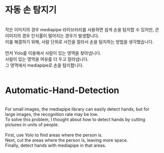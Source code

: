 # 자동 손 탐지기
<br/>
작은 이미지의 경우 mediapipe 라이브러리를 사용하면 쉽게 손을 탐지할 수 있지만, 큰 이미지의 경우 인식률이 떨어지는 경우가 발생합니다.
<br/>
이를 해결하기 위해, 사람 단위로 사진을 잘라서 손을 탐지하는 방법을 생각했습니다.
<br/>
<br/>
먼저 Yolo를 이용해서 사람이 있는 영역을 찾아냅니다.
<br/>
사람이 있는 영역을 여유를 더 두고 잘라냅니다.
<br/>
그 영역에서 mediapipe로 손을 탐지합니다.
<br/>
<br/>
<h1> Automatic-Hand-Detection </h1>
<br/>
For small images, the mediapipe library can easily detect hands, but for large images, the recognition rate may be low.
<br/>
To solve this problem, I thought about how to detect hands by cutting pictures in units of people.
<br/>
<br/>
First, use Yolo to find areas where the person is.
<br/>
Next, cut the areas where the person is, leaving more space.
<br/>
Finally, detect hands with mediapipe in that areas.
